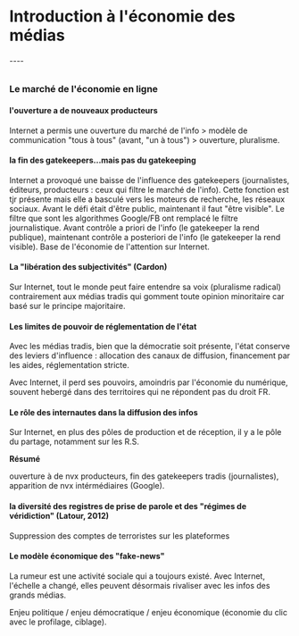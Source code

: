 # Introduction à l'économie des médias

###### ----

### Le marché de l'économie en ligne

#### l'ouverture a de nouveaux producteurs

Internet a permis une ouverture du marché de l'info &gt; modèle de communication "tous à tous" \(avant, "un à tous"\) &gt; ouverture, pluralisme.

#### la fin des gatekeepers...mais pas du gatekeeping

Internet a provoqué une baisse de l'influence des gatekeepers \(journalistes, éditeurs, producteurs : ceux qui filtre le marché de l'info\). Cette fonction est tjr présente mais elle a basculé vers les moteurs de recherche, les réseaux sociaux. Avant le défi était d'être public, maintenant il faut "être visible". Le filtre que sont les algorithmes Google/FB ont remplacé le filtre journalistique. Avant contrôle a priori de l'info \(le gatekeeper la rend publique\), maintenant contrôle a posteriori de l'info \(le gatekeeper la rend visible\). Base de l'économie de l'attention sur Internet.

#### La "libération des subjectivités" \(Cardon\)

Sur Internet, tout le monde peut faire entendre sa voix \(pluralisme radical\) contrairement aux médias tradis qui gomment toute opinion minoritaire car basé sur le principe majoritaire.

#### Les limites de pouvoir de réglementation de l'état

Avec les médias tradis, bien que la démocratie soit présente, l'état conserve des leviers d'influence : allocation des canaux de diffusion, financement par les aides, réglementation stricte.

Avec Internet, il perd ses pouvoirs, amoindris par l'économie du numérique, souvent hebergé dans des territoires qui ne répondent pas du droit FR.

#### Le rôle des internautes dans la diffusion des infos

Sur Internet, en plus des pôles de production et de réception, il y a le pôle du partage, notamment sur les R.S.

**Résumé**

ouverture à de nvx producteurs, fin des gatekeepers tradis \(journalistes\), apparition de nvx intérmédiaires \(Google\).

#### la diversité des registres de prise de parole et des "régimes de véridiction" \(Latour, 2012\)

Suppression des comptes de terroristes sur les plateformes

#### Le modèle économique des "fake-news"

La rumeur est une activité sociale qui a toujours existé. Avec Internet, l'échelle a changé, elles peuvent désormais rivaliser avec les infos des grands médias.

Enjeu politique / enjeu démocratique / enjeu économique \(économie du clic avec le profilage, ciblage\).















